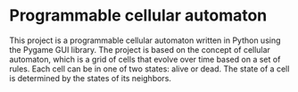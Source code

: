 # Programmable cellular automaton
This project is a programmable cellular automaton written in Python using the Pygame GUI library.
The project is based on the concept of cellular automaton, which is a grid of cells that evolve over time based on a set of rules.
Each cell can be in one of two states: alive or dead. The state of a cell is determined by the states of its neighbors.